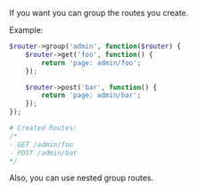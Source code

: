 If you want you can group the routes you create.

Example:

```php
$router->group('admin', function($router) {
    $router->get('foo', function() {
        return 'page: admin/foo';
    });

    $router->post('bar', function() {
        return 'page: admin/bar';
    });
});

# Created Routes:
/*
- GET /admin/foo
- POST /admin/bar
*/
```
Also, you can use nested group routes.